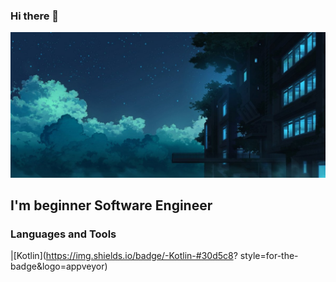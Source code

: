### Hi there 👋
![Header](https://github.com/Dorrrke/Dorrrke/blob/main/assets/1616538729_32-p-fon-anime-noch-39.jpg)

## I'm beginner Software Engineer

### Languages and Tools
|[Kotlin](https://img.shields.io/badge/-Kotlin-#30d5c8?
style=for-the-badge&logo=appveyor)
<!--
**Dorrrke/Dorrrke** is a ✨ _special_ ✨ repository because its `README.md` (this file) appears on your GitHub profile.

Here are some ideas to get you started:

- 🔭 I’m currently working on ...
- 🌱 I’m currently learning ...
- 👯 I’m looking to collaborate on ...
- 🤔 I’m looking for help with ...
- 💬 Ask me about ...
- 📫 How to reach me: ...
- 😄 Pronouns: ...
- ⚡ Fun fact: ...
-->

